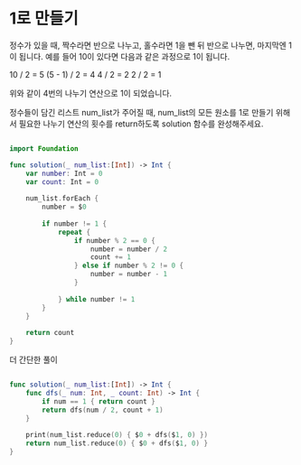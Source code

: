1로 만들기
===========

정수가 있을 때, 짝수라면 반으로 나누고, 홀수라면 1을 뺀 뒤 반으로 나누면, 마지막엔 1이 됩니다. 예를 들어 10이 있다면 다음과 같은 과정으로 1이 됩니다.    

10 / 2 = 5
(5 - 1) / 2 = 4
4 / 2 = 2
2 / 2 = 1

위와 같이 4번의 나누기 연산으로 1이 되었습니다.    

정수들이 담긴 리스트 num_list가 주어질 때, num_list의 모든 원소를 1로 만들기 위해서 필요한 나누기 연산의 횟수를 return하도록 solution 함수를 완성해주세요.   

```swift 

import Foundation

func solution(_ num_list:[Int]) -> Int {
    var number: Int = 0
    var count: Int = 0
    
    num_list.forEach {
        number = $0
        
        if number != 1 {
            repeat {
                if number % 2 == 0 {
                    number = number / 2
                    count += 1
                } else if number % 2 != 0 {
                    number = number - 1
                }
                
            } while number != 1
        }
    }
    
    return count
}

```

더 간단한 풀이

```swift 

func solution(_ num_list:[Int]) -> Int {
    func dfs(_ num: Int, _ count: Int) -> Int {
        if num == 1 { return count }
        return dfs(num / 2, count + 1)
    }
    
    print(num_list.reduce(0) { $0 + dfs($1, 0) })
    return num_list.reduce(0) { $0 + dfs($1, 0) }
}

```





